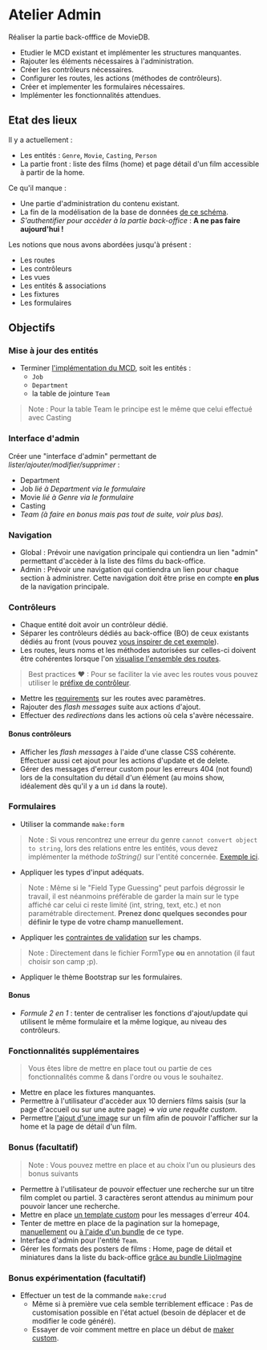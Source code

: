 # Atelier Admin  

Réaliser la partie back-offfice de MovieDB.

- Etudier le MCD existant et implémenter les structures manquantes.
- Rajouter les éléments nécessaires à l'administration.
- Créer les contrôleurs nécessaires.
- Configurer les routes, les actions (méthodes de contrôleurs).
- Créer et implementer les formulaires nécessaires.
- Implémenter les fonctionnalités attendues.

## Etat des lieux

Il y a actuellement :
- Les entités : `Genre`, `Movie`, `Casting`, `Person`
- La partie front : liste des films (home) et page détail d'un film accessible à partir de la home.

Ce qu'il manque :

- Une partie d'administration du contenu existant.
- La fin de la modélisation de la base de données [de ce schéma](https://github.com/O-clock-Alumni/fiches-recap/blob/master/symfony/themes/img/mcd-moviedb-full.png).
- _S'authentifier pour accèder à la partie back-office_ : **A ne pas faire aujourd'hui !**

Les notions que nous avons abordées jusqu'à présent :

- Les routes
- Les contrôleurs
- Les vues
- Les entités & associations
- Les fixtures
- Les formulaires

## Objectifs

### Mise à jour des entités

- Terminer [l'implémentation du MCD](https://github.com/O-clock-Alumni/fiches-recap/blob/master/symfony/themes/img/mcd-moviedb-full.png), soit les entités :
    - `Job`
    - `Department`
    - la table de jointure `Team`

> Note : Pour la table Team le principe est le même que celui effectué avec Casting

### Interface d'admin

Créer une "interface d'admin" permettant de _lister/ajouter/modifier/supprimer_ :  

- Department
- Job _lié à Department via le formulaire_
- Movie _lié à Genre via le formulaire_
- Casting
- _Team (à faire en bonus mais pas tout de suite, voir plus bas)._

### Navigation

- Global : Prévoir une navigation principale qui contiendra un lien "admin" permettant d'accèder à la liste des films du back-office.
- Admin : Prévoir une navigation qui contiendra un lien pour chaque section à administrer. Cette navigation doit être prise en compte **en plus** de la navigation principale.

### Contrôleurs

- Chaque entité doit avoir un contrôleur dédié.
- Séparer les contrôleurs dédiés au back-office (BO) de ceux existants dédiés au front (vous pouvez [vous inspirer de cet exemple](https://symfony.com/doc/current/best_practices/controllers.html#routing-configuration)).
- Les routes, leurs noms et les méthodes autorisées sur celles-ci doivent être cohérentes lorsque l'on [visualise l'ensemble des routes](https://symfony.com/doc/current/routing/debug.html).

> Best practices ❤ : Pour se faciliter la vie avec les routes vous pouvez utiliser le [préfixe de contrôleur](https://symfony.com/blog/new-in-symfony-4-1-prefix-imported-route-names).

- Mettre les [requirements](https://symfony.com/doc/current/routing/requirements.html) sur les routes avec paramètres.
- Rajouter des *flash messages* suite aux actions d'ajout.
- Effectuer des *redirections* dans les actions où cela s'avère nécessaire.

#### Bonus contrôleurs

- Afficher les *flash messages* à l'aide d'une classe CSS cohérente. Effectuer aussi cet ajout pour les actions d'update et de delete.
- Gérer des messages d'erreur custom pour les erreurs 404 (not found) lors de la consultation du détail d'un élément (au moins show, idéalement dès qu'il y a un `id` dans la route).

### Formulaires

- Utiliser la commande `make:form`
> Note : Si vous rencontrez une erreur du genre `cannot convert object to string`, lors des relations entre les entités, vous devez implémenter la méthode _toString()_ sur l'entité concernée. [Exemple ici](https://openclassrooms.com/forum/sujet/symfony2-error-could-not-be-converted-to-string).
- Appliquer les types d'input adéquats.
> Note : Même si le "Field Type Guessing" peut parfois dégrossir le travail, il est néanmoins préférable de garder la main sur le type affiché car celui ci reste limité (int, string, text, etc.) et non paramétrable directement. **Prenez donc quelques secondes pour définir le type de votre champ manuellement.**
- Appliquer les [contraintes de validation](https://symfony.com/doc/current/reference/constraints.html) sur les champs.
> Note : Directement dans le fichier FormType **ou** en annotation (il faut choisir son camp ;p).
- Appliquer le thème Bootstrap sur les formulaires.


#### Bonus 

- _Formule 2 en 1_ : tenter de centraliser les fonctions d'ajout/update qui utilisent le même formulaire et la même logique, au niveau des contrôleurs.

### Fonctionnalités supplémentaires

> Vous êtes libre de mettre en place tout ou partie de ces fonctionnalités comme & dans l'ordre ou vous le souhaitez.

- Mettre en place les fixtures manquantes.
- Permettre à l'utilisateur d'accèder aux 10 derniers films saisis (sur la page d'accueil ou sur une autre page) => _via une requête custom_.
- Permettre [l'ajout d'une image](https://symfony.com/doc/current/controller/upload_file.html) sur un film afin de pouvoir l'afficher sur la home et la page de détail d'un film.

### Bonus (facultatif)

> Note : Vous pouvez mettre en place et au choix l'un ou plusieurs des bonus suivants

- Permettre à l'utilisateur de pouvoir effectuer une recherche sur un titre film complet ou partiel. 3 caractères seront attendus au minimum pour pouvoir lancer une recherche.
- Mettre en place [un template custom](https://symfony.com/doc/current/controller/error_pages.html) pour les messages d'erreur 404.
- Tenter de mettre en place de la pagination sur la homepage, [manuellement](https://www.google.fr/search?q=doctrine+paginator) ou [à l'aide d'un bundle](https://github.com/KnpLabs/KnpPaginatorBundle) de ce type.
- Interface d'admin pour l'entité `Team`.
- Gérer les formats des posters de films : Home, page de détail et miniatures dans la liste du back-office [grâce au bundle LiipImagine](https://symfony.com/doc/2.0/bundles/LiipImagineBundle/index.html)


### Bonus expérimentation (facultatif)

- Effectuer un test de la commande `make:crud`
    - Même si à première vue cela semble terriblement efficace : Pas de customisation possible en l'état actuel (besoin de déplacer et de modifier le code généré).
    - Essayer de voir comment mettre en place un début de [maker custom](https://symfony.com/doc/current/bundles/SymfonyMakerBundle/index.html).